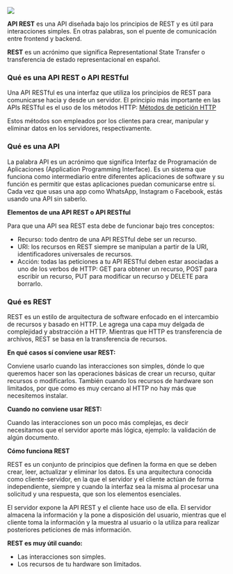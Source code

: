 ![](https://i.ibb.co/pyPMPfb/Captura-de-Pantalla-2022-05-03-a-la-s-8.webp)

**API REST** es una API diseñada bajo los principios de REST y es útil para interacciones simples. En otras palabras, son el puente de comunicación entre frontend y backend.

**REST** es un acrónimo que significa Representational State Transfer o transferencia de estado representacional en español.

### Qué es una API REST o API RESTful
Una API RESTful es una interfaz que utiliza los principios de REST para comunicarse hacia y desde un servidor. El principio más importante en las APIs RESTful es el uso de los métodos HTTP:  [Métodos de petición HTTP](https://developer.mozilla.org/es/docs/Web/HTTP/Methods "Métodos de petición HTTP")

Estos métodos son empleados por los clientes para crear, manipular y eliminar datos en los servidores, respectivamente.

### Qué es una API
La palabra API es un acrónimo que significa Interfaz de Programación de Aplicaciones (Application Programming Interface). Es un sistema que funciona como intermediario entre diferentes aplicaciones de software y su función es permitir que estas aplicaciones puedan comunicarse entre sí. Cada vez que usas una app como WhatsApp, Instagram o Facebook, estás usando una API sin saberlo.

**Elementos de una API REST o API RESTful**

Para que una API sea REST esta debe de funcionar bajo tres conceptos:
- Recurso: todo dentro de una API RESTful debe ser un recurso.
- URI: los recursos en REST siempre se manipulan a partir de la URI, identificadores universales de recursos.
- Acción: todas las peticiones a tu API RESTful deben estar asociadas a uno de los verbos de HTTP: GET para obtener un recurso, POST para escribir un recurso, PUT para modificar un recurso y DELETE para borrarlo.

### Qué es REST
REST es un estilo de arquitectura de software enfocado en el intercambio de recursos y basado en HTTP. Le agrega una capa muy delgada de complejidad y abstracción a HTTP. Mientras que HTTP es transferencia de archivos, REST se basa en la transferencia de recursos.

**En qué casos sí conviene usar REST:**

Conviene usarlo cuando las interacciones son simples, dónde lo que queremos hacer son las operaciones básicas de crear un recurso, quitar recursos o modificarlos. También cuando los recursos de hardware son limitados, por que como es muy cercano al HTTP no hay más que necesitemos instalar.

**Cuando no conviene usar REST:**

Cuando las interacciones son un poco más complejas, es decir necesitamos que el servidor aporte más lógica, ejemplo: la validación de algún documento.

**Cómo funciona REST**

REST es un conjunto de principios que definen la forma en que se deben crear, leer, actualizar y eliminar los datos. Es una arquitectura conocida como cliente-servidor, en la que el servidor y el cliente actúan de forma independiente, siempre y cuando la interfaz sea la misma al procesar una solicitud y una respuesta, que son los elementos esenciales.

El servidor expone la API REST y el cliente hace uso de ella. El servidor almacena la información y la pone a disposición del usuario, mientras que el cliente toma la información y la muestra al usuario o la utiliza para realizar posteriores peticiones de más información.

**REST es muy útil cuando:**
- Las interacciones son simples.
- Los recursos de tu hardware son limitados.

